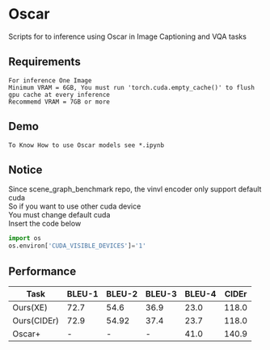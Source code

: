 # Oscar
Scripts for to inference using Oscar in Image Captioning and VQA tasks

## Requirements
```
For inference One Image
Minimum VRAM = 6GB, You must run 'torch.cuda.empty_cache()' to flush gpu cache at every inference
Recommemd VRAM = 7GB or more
```

## Demo
```
To Know How to use Oscar models see *.ipynb
```
## Notice
Since scene_graph_benchmark repo, the vinvl encoder only support default cuda <br>
So if you want to use other cuda device <br>
You must change default cuda <br>
Insert the code below <nr>

```Python
import os
os.environ['CUDA_VISIBLE_DEVICES']='1'
```

## Performance
Task | BLEU-1 | BLEU-2 | BLEU-3 | BLEU-4 | CIDEr |
-----|--------|--------|--------|--------|-------|
Ours(XE) |  72.7  |  54.6  |  36.9  |  23.0  |  118.0  |
Ours(CIDEr) |  72.9  |  54.92  |  37.4  |  23.7  |  118.0  | 
Oscar+ |  -   |    -   |    -   |  41.0  |  140.9  |
